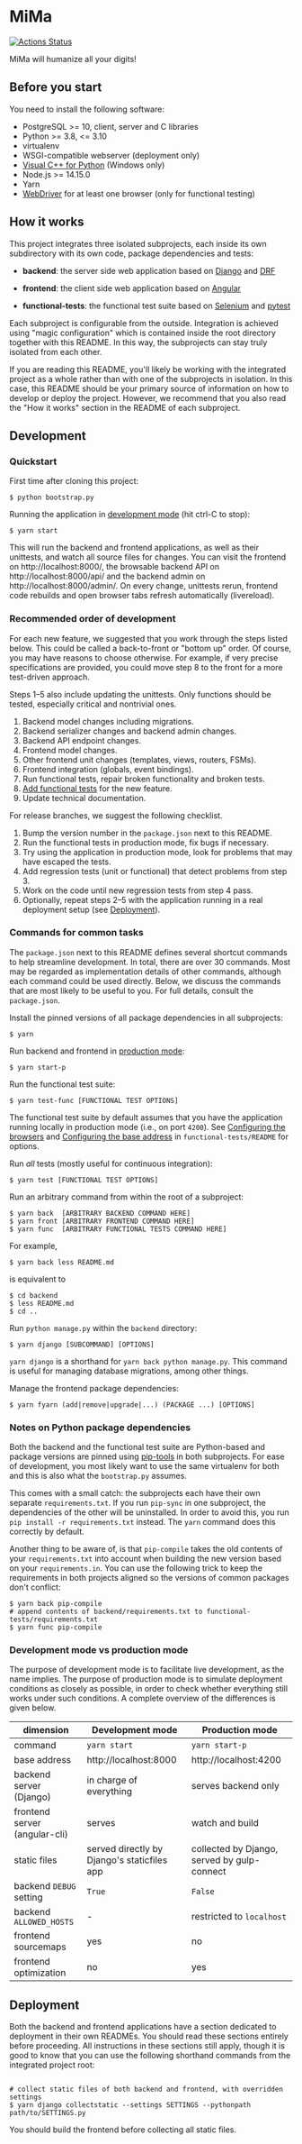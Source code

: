 # MiMa

[![Actions Status](https://github.com/UUDigitalHumanitieslab/mima/workflows/Unit%20tests/badge.svg)](https://github.com/UUDigitalHumanitieslab/mima/actions)

MiMa will humanize all your digits!


## Before you start

You need to install the following software:

 - PostgreSQL >= 10, client, server and C libraries
 - Python >= 3.8, <= 3.10
 - virtualenv
 - WSGI-compatible webserver (deployment only)
 - [Visual C++ for Python][1] (Windows only)
 - Node.js >= 14.15.0
 - Yarn
 - [WebDriver][2] for at least one browser (only for functional testing)

[1]: https://wiki.python.org/moin/WindowsCompilers
[2]: https://pypi.org/project/selenium/#drivers


## How it works

This project integrates three isolated subprojects, each inside its own subdirectory with its own code, package dependencies and tests:

 - **backend**: the server side web application based on [Django][3] and [DRF][4]

 - **frontend**: the client side web application based on [Angular](https://angular.io)

 - **functional-tests**: the functional test suite based on [Selenium][6] and [pytest][7]

[3]: https://www.djangoproject.com
[4]: https://www.django-rest-framework.org
[6]: https://www.selenium.dev/documentation/webdriver/
[7]: https://docs.pytest.org/en/latest/

Each subproject is configurable from the outside. Integration is achieved using "magic configuration" which is contained inside the root directory together with this README. In this way, the subprojects can stay truly isolated from each other.

If you are reading this README, you'll likely be working with the integrated project as a whole rather than with one of the subprojects in isolation. In this case, this README should be your primary source of information on how to develop or deploy the project. However, we recommend that you also read the "How it works" section in the README of each subproject.


## Development

### Quickstart

First time after cloning this project:

```console
$ python bootstrap.py
```

Running the application in [development mode][8] (hit ctrl-C to stop):

```console
$ yarn start
```

This will run the backend and frontend applications, as well as their unittests, and watch all source files for changes. You can visit the frontend on http://localhost:8000/, the browsable backend API on http://localhost:8000/api/ and the backend admin on http://localhost:8000/admin/. On every change, unittests rerun, frontend code rebuilds and open browser tabs refresh automatically (livereload).

[8]: #development-mode-vs-production-mode


### Recommended order of development

For each new feature, we suggested that you work through the steps listed below. This could be called a back-to-front or "bottom up" order. Of course, you may have reasons to choose otherwise. For example, if very precise specifications are provided, you could move step 8 to the front for a more test-driven approach.

Steps 1–5 also include updating the unittests. Only functions should be tested, especially critical and nontrivial ones.

 1. Backend model changes including migrations.
 2. Backend serializer changes and backend admin changes.
 3. Backend API endpoint changes.
 4. Frontend model changes.
 5. Other frontend unit changes (templates, views, routers, FSMs).
 6. Frontend integration (globals, event bindings).
 7. Run functional tests, repair broken functionality and broken tests.
 8. [Add functional tests][9] for the new feature.
 9. Update technical documentation.

[9]: functional-tests/README.md#writing-tests

For release branches, we suggest the following checklist.

 1. Bump the version number in the `package.json` next to this README.
 2. Run the functional tests in production mode, fix bugs if necessary.
 3. Try using the application in production mode, look for problems that may have escaped the tests.
 4. Add regression tests (unit or functional) that detect problems from step 3.
 5. Work on the code until new regression tests from step 4 pass.
 6. Optionally, repeat steps 2–5 with the application running in a real deployment setup (see [Deployment](#deployment)).


### Commands for common tasks

The `package.json` next to this README defines several shortcut commands to help streamline development. In total, there are over 30 commands. Most may be regarded as implementation details of other commands, although each command could be used directly. Below, we discuss the commands that are most likely to be useful to you. For full details, consult the `package.json`.

Install the pinned versions of all package dependencies in all subprojects:

```console
$ yarn
```

Run backend and frontend in [production mode][8]:

```console
$ yarn start-p
```

Run the functional test suite:

```console
$ yarn test-func [FUNCTIONAL TEST OPTIONS]
```

The functional test suite by default assumes that you have the application running locally in production mode (i.e., on port `4200`). See [Configuring the browsers][10] and [Configuring the base address][11] in `functional-tests/README` for options.

[10]: functional-tests/README.md#configuring-the-browsers
[11]: functional-tests/README.md#configuring-the-base-address

Run *all* tests (mostly useful for continuous integration):

```console
$ yarn test [FUNCTIONAL TEST OPTIONS]
```

Run an arbitrary command from within the root of a subproject:

```console
$ yarn back  [ARBITRARY BACKEND COMMAND HERE]
$ yarn front [ARBITRARY FRONTEND COMMAND HERE]
$ yarn func  [ARBITRARY FUNCTIONAL TESTS COMMAND HERE]
```

For example,

```console
$ yarn back less README.md
```

is equivalent to

```console
$ cd backend
$ less README.md
$ cd ..
```

Run `python manage.py` within the `backend` directory:

```console
$ yarn django [SUBCOMMAND] [OPTIONS]
```

`yarn django` is a shorthand for `yarn back python manage.py`. This command is useful for managing database migrations, among other things.

Manage the frontend package dependencies:

```console
$ yarn fyarn (add|remove|upgrade|...) (PACKAGE ...) [OPTIONS]
```



### Notes on Python package dependencies

Both the backend and the functional test suite are Python-based and package versions are pinned using [pip-tools][13] in both subprojects. For ease of development, you most likely want to use the same virtualenv for both and this is also what the `bootstrap.py` assumes.

[13]: https://pypi.org/project/pip-tools/

This comes with a small catch: the subprojects each have their own separate `requirements.txt`. If you run `pip-sync` in one subproject, the dependencies of the other will be uninstalled. In order to avoid this, you run `pip install -r requirements.txt` instead. The `yarn` command does this correctly by default.

Another thing to be aware of, is that `pip-compile` takes the old contents of your `requirements.txt` into account when building the new version based on your `requirements.in`. You can use the following trick to keep the requirements in both projects aligned so the versions of common packages don't conflict:

```console
$ yarn back pip-compile
# append contents of backend/requirements.txt to functional-tests/requirements.txt
$ yarn func pip-compile
```


### Development mode vs production mode

The purpose of development mode is to facilitate live development, as the name implies. The purpose of production mode is to simulate deployment conditions as closely as possible, in order to check whether everything still works under such conditions. A complete overview of the differences is given below.

dimension  |  Development mode  |  Production mode
-----------|--------------------|-----------------
command  |  `yarn start`  |  `yarn start-p`
base address  |  http://localhost:8000  |  http://localhost:4200
backend server (Django)  |  in charge of everything  |  serves backend only
frontend server (angular-cli)  |  serves  |  watch and build
static files  |  served directly by Django's staticfiles app  |  collected by Django, served by gulp-connect
backend `DEBUG` setting  |  `True`  |  `False`
backend `ALLOWED_HOSTS`  |  -  |  restricted to `localhost`
frontend sourcemaps  |  yes  |  no
frontend optimization  |  no  |  yes


## Deployment

Both the backend and frontend applications have a section dedicated to deployment in their own READMEs. You should read these sections entirely before proceeding. All instructions in these sections still apply, though it is good to know that you can use the following shorthand commands from the integrated project root:

```console

# collect static files of both backend and frontend, with overridden settings
$ yarn django collectstatic --settings SETTINGS --pythonpath path/to/SETTINGS.py
```

You should build the frontend before collecting all static files.
